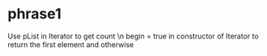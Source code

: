 # phrase1
Use pList in Iterator to get count \n
begin = true in constructor of Iterator to return the first element and otherwise
